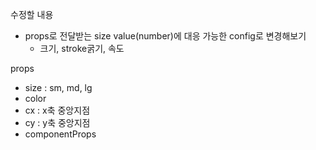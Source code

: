 수정할 내용
- props로 전달받는 size value(number)에 대응 가능한 config로 변경해보기
    - 크기, stroke굵기, 속도

props
- size : sm, md, lg
- color
- cx : x축 중앙지점
- cy : y축 중앙지점
- componentProps

